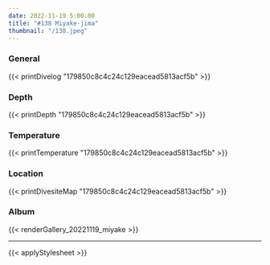 ```yaml
---
date: 2022-11-19 5:00:00
title: "#138 Miyake-jima"
thumbnail: "/138.jpeg"
---
```


### General

{{< printDivelog "179850c8c4c24c129eacead5813acf5b" >}}

### Depth

{{< printDepth "179850c8c4c24c129eacead5813acf5b" >}}

### Temperature

{{< printTemperature "179850c8c4c24c129eacead5813acf5b" >}}

### Location

{{< printDivesiteMap "179850c8c4c24c129eacead5813acf5b" >}}

### Album

{{< renderGallery_20221119_miyake >}}

---

{{< applyStylesheet >}}
